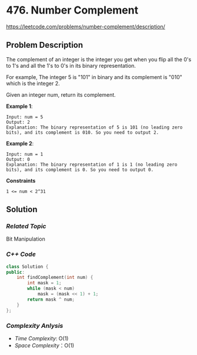 # 476. Number Complement
https://leetcode.com/problems/number-complement/description/

## Problem Description

The complement of an integer is the integer you get when you flip all the 0's to 1's and all the 1's to 0's in its binary representation.

For example, The integer 5 is "101" in binary and its complement is "010" which is the integer 2.

Given an integer num, return its complement.


**Example 1**:
```
Input: num = 5
Output: 2
Explanation: The binary representation of 5 is 101 (no leading zero bits), and its complement is 010. So you need to output 2.
```
**Example 2**:
```
Input: num = 1
Output: 0
Explanation: The binary representation of 1 is 1 (no leading zero bits), and its complement is 0. So you need to output 0.
```

**Constraints**
```
1 <= num < 2^31
```

## Solution

### _Related Topic_
   Bit Manipulation

### _C++ Code_
```cpp
class Solution {
public:
    int findComplement(int num) {
        int mask = 1;
        while (mask < num)
            mask = (mask << 1) + 1;
        return mask ^ num;        
    }
};
```

### _Complexity Anlysis_
- _Time Complexity_: O(1)
- _Space Complexity_：O(1)

